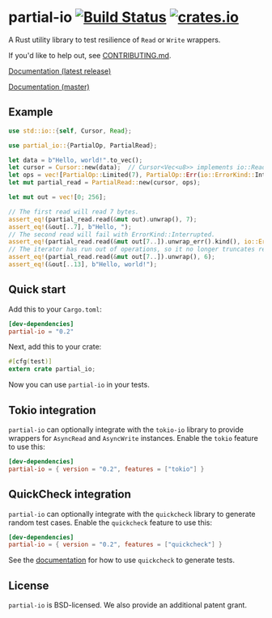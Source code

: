 # partial-io [![Build Status](https://travis-ci.org/facebookincubator/rust-partial-io.svg?branch=master)](https://travis-ci.org/facebookincubator/rust-partial-io) [![crates.io](https://img.shields.io/crates/v/partial-io.svg)](https://crates.io/crates/partial-io)

A Rust utility library to test resilience of `Read` or `Write` wrappers.

If you'd like to help out, see [CONTRIBUTING.md](CONTRIBUTING.md).

[Documentation (latest release)](https://docs.rs/partial-io)

[Documentation (master)](https://facebookincubator.github.io/rust-partial-io)

## Example

```rust
use std::io::{self, Cursor, Read};

use partial_io::{PartialOp, PartialRead};

let data = b"Hello, world!".to_vec();
let cursor = Cursor::new(data);  // Cursor<Vec<u8>> implements io::Read
let ops = vec![PartialOp::Limited(7), PartialOp::Err(io::ErrorKind::Interrupted)];
let mut partial_read = PartialRead::new(cursor, ops);

let mut out = vec![0; 256];

// The first read will read 7 bytes.
assert_eq!(partial_read.read(&mut out).unwrap(), 7);
assert_eq!(&out[..7], b"Hello, ");
// The second read will fail with ErrorKind::Interrupted.
assert_eq!(partial_read.read(&mut out[7..]).unwrap_err().kind(), io::ErrorKind::Interrupted);
// The iterator has run out of operations, so it no longer truncates reads.
assert_eq!(partial_read.read(&mut out[7..]).unwrap(), 6);
assert_eq!(&out[..13], b"Hello, world!");
```

## Quick start

Add this to your `Cargo.toml`:

```toml
[dev-dependencies]
partial-io = "0.2"
```

Next, add this to your crate:

```rust
#[cfg(test)]
extern crate partial_io;
```

Now you can use `partial-io` in your tests.

## Tokio integration

`partial-io` can optionally integrate with the `tokio-io` library to provide
wrappers for `AsyncRead` and `AsyncWrite` instances. Enable the `tokio` feature
to use this:

```toml
[dev-dependencies]
partial-io = { version = "0.2", features = ["tokio"] }
```

## QuickCheck integration

`partial-io` can optionally integrate with the `quickcheck` library to generate
random test cases. Enable the `quickcheck` feature to use this:

```toml
[dev-dependencies]
partial-io = { version = "0.2", features = ["quickcheck"] }
```

See the
[documentation](https://facebookincubator.github.io/rust-partial-io/partial_io/quickcheck_types/index.html)
for how to use `quickcheck` to generate tests.

## License

`partial-io` is BSD-licensed. We also provide an additional patent grant.
